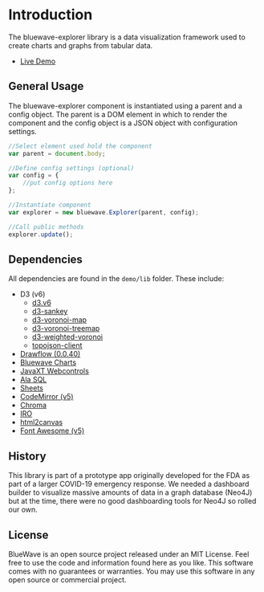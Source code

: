 # Introduction
The bluewave-explorer library is a data visualization framework used to create charts and graphs from tabular data.

- [Live Demo](https://bluewavetechnologies.github.io/bluewave-explorer/demo/)

## General Usage
The bluewave-explorer component is instantiated using a parent and a config object. The parent is a DOM element in 
which to render the component and the config object is a JSON object with configuration settings.


```javascript
//Select element used hold the component
var parent = document.body;

//Define config settings (optional)
var config = {
    //put config options here
};

//Instantiate component
var explorer = new bluewave.Explorer(parent, config);

//Call public methods
explorer.update();
```


## Dependencies
All dependencies are found in the `demo/lib` folder. These include:
 - D3 (v6)
   -  [d3.v6](https://github.com/d3/d3)
   -  [d3-sankey](https://github.com/d3/d3-sankey)
   -  [d3-voronoi-map](https://github.com/Kcnarf/d3-voronoi-treemap)
   -  [d3-voronoi-treemap](https://github.com/Kcnarf/d3-voronoi-treemap)
   -  [d3-weighted-voronoi](https://github.com/Kcnarf/d3-voronoi-treemap)
   -  [topojson-client](https://github.com/topojson/topojson-client)
 - [Drawflow (0.0.40)](https://github.com/jerosoler/Drawflow)
 - [Bluewave Charts](https://github.com/BlueWaveTechnologies/bluewave-charts)
 - [JavaXT Webcontrols](https://github.com/javaxt-project/javaxt-webcontrols)
 - [Ala SQL](https://github.com/AlaSQL/alasql)
 - [Sheets](https://github.com/SheetJS/sheetjs)
 - [CodeMirror (v5)](https://codemirror.net/5/)
 - [Chroma](https://github.com/gka/chroma.js/)
 - [IRO](https://github.com/jaames/iro.js)
 - [html2canvas](https://github.com/niklasvh/html2canvas)
 - [Font Awesome (v5)](https://fontawesome.com/v5/download)


## History
This library is part of a prototype app originally developed for the FDA as part of a larger COVID-19 emergency response. 
We needed a dashboard builder to visualize massive amounts of data in a graph database (Neo4J) but at the time, there were 
no good dashboarding tools for Neo4J so rolled our own.

## License
BlueWave is an open source project released under an MIT License. Feel free to use the code and information found here as you like. 
This software comes with no guarantees or warranties. You may use this software in any open source or commercial project.
